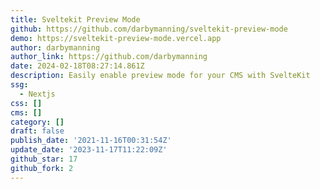 ```yaml
---
title: Sveltekit Preview Mode
github: https://github.com/darbymanning/sveltekit-preview-mode
demo: https://sveltekit-preview-mode.vercel.app
author: darbymanning
author_link: https://github.com/darbymanning
date: 2024-02-18T08:27:14.861Z
description: Easily enable preview mode for your CMS with SvelteKit
ssg:
  - Nextjs
css: []
cms: []
category: []
draft: false
publish_date: '2021-11-16T00:31:54Z'
update_date: '2023-11-17T11:22:09Z'
github_star: 17
github_fork: 2
---
```

